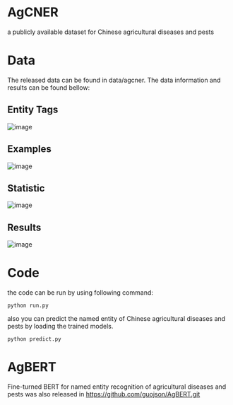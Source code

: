 # AgCNER
a publicly available dataset for Chinese agricultural diseases and pests
# Data
The released data can be found in data/agcner. The data information and results can be found bellow:
## Entity Tags
![image](https://github.com/guojson/AgCNER/assets/44044833/c5f3e4cb-dc6e-472d-acb9-f4fd34febb39)
## Examples
![image](https://github.com/guojson/AgCNER/assets/44044833/e5574498-c9cc-4b41-9026-f04b17c093cc)
## Statistic
![image](https://github.com/guojson/AgCNER/assets/44044833/00f240c6-e8c1-47ce-bd32-373a463550e6)

## Results
![image](https://github.com/guojson/AgCNER/assets/44044833/aaf5285a-c19a-4ace-8ea4-1dc8c758708f)

# Code
the code can be run by using following command:
```
python run.py
```
also you can predict the named  entity of Chinese agricultural diseases and pests  by loading the trained models.
```
python predict.py
```
# AgBERT
Fine-turned BERT for named entity recognition of agricultural diseases and pests was also released in https://github.com/guojson/AgBERT.git
